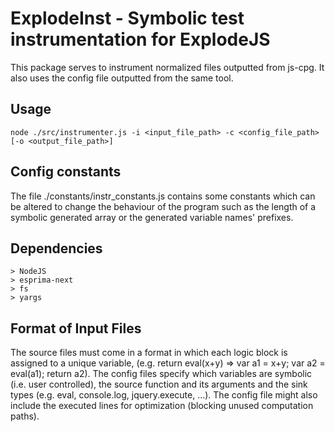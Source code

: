 # ExplodeInst - Symbolic test instrumentation for ExplodeJS

This package serves to instrument normalized files outputted from js-cpg. It also uses the config file outputted from the same tool.

## Usage

	node ./src/instrumenter.js -i <input_file_path> -c <config_file_path> [-o <output_file_path>]

## Config constants

The file ./constants/instr_constants.js contains some constants which can be altered to change the behaviour of the program such as the length of a symbolic generated array or the generated variable names' prefixes.

## Dependencies

	> NodeJS
	> esprima-next
	> fs
	> yargs

## Format of Input Files

The source files must come in a format in which each logic block is assigned to a unique variable, (e.g. return eval(x+y) => var a1 = x+y; var a2 = eval(a1); return a2).
The config files specify which variables are symbolic (i.e. user controlled), the source function and its arguments and the sink types (e.g. eval, console.log, jquery.execute, ...). The config file might also include the executed lines for optimization (blocking unused computation paths).
